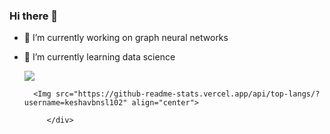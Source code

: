 ### Hi there 👋

- 🔭 I’m currently working on graph neural networks
- 🌱 I’m currently learning data science 

   <div>
      <Img src="https://github-readme-stats.vercel.app/api?         username=keshavbnsl102&&show_icons=true&title_color=ffffff&icon_color=bb2acf&text_color=daf7dc&bg_color=151515" align="center">
   
    
        <Img src="https://github-readme-stats.vercel.app/api/top-langs/?username=keshavbnsl102" align="center">
    
           </div>
 
